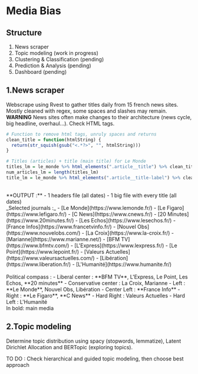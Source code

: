 # Media Bias

## Structure
1. News scraper
2. Topic modeling (work in progress)
3. Clustering & Classification (pending)
4. Prediction & Analysis (pending)
5. Dashboard (pending)


## 1.News scraper
Webscrape using Rvest to gather titles daily from 15 french news sites.<br>
Mostly cleaned with regex, some spaces and slashes may remain.<br>
**WARNING** News sites often make changes to their architecture (news cycle, big headline, overhaul...). Check HTML tags.
<br>
```r
# Function to remove html tags, unruly spaces and returns
clean_title = function(htmlString) {
  return(str_squish(gsub("<.*?>", "", htmlString)))
}

# Titles (articles) + title (main title) for Le Monde
titles_lm = le_monde %>% html_elements(".article__title") %>% clean_title
num_articles_lm = length(titles_lm)
title_lm = le_monde %>% html_elements(".article__title-label") %>% clean_title
```
<br>
**OUTPUT :** 
- 1 headers file (all dates)
- 1 big file with every title (all dates)

<br>
_Selected journals :_
- [Le Monde](https://www.lemonde.fr/)
- [Le Figaro](https://www.lefigaro.fr/)
- [C News](https://www.cnews.fr/)
- [20 Minutes](https://www.20minutes.fr/)
- [Les Echos](https://www.lesechos.fr/)
- [France Infos](https://www.francetvinfo.fr/)
- [Nouvel Obs](https://www.nouvelobs.com/)
- [La Croix](https://www.la-croix.fr/)
- [Marianne](https://www.marianne.net/)
- [BFM TV](https://www.bfmtv.com/)
- [L'Express](https://www.lexpress.fr/)
- [Le Point](https://www.lepoint.fr/)
- [Valeurs Actuelles](https://www.valeursactuelles.com/)
- [Libération](https://www.liberation.fr/)
- [L'Humanité](https://www.humanite.fr/)
<br><br>
Political compass :
- Liberal center : **BFM TV**, L'Express, Le Point, Les Echos, **20 minutes**
- Conservative center : La Croix, Marianne
- Left : **Le Monde**, Nouvel Obs, Libération
- Center Left : **France Info**
- Right : **Le Figaro**, **C News**
- Hard Right : Valeurs Actuelles
- Hard Left : L'Humanité

<br>
In bold: main media

## 2.Topic modeling
Determine topic distribution using spacy (stopwords, lemmatize), Latent Dirichlet Allocation and BERTopic (exploring topics).<br>

TO DO : Check hierarchical and guided topic modeling, then choose best approach